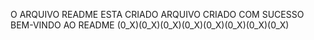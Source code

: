 O ARQUIVO README ESTA CRIADO
ARQUIVO CRIADO COM SUCESSO
BEM-VINDO AO README (0_X)(0_X)(0_X)(0_X)(0_X)(0_X)(0_X)(0_X)